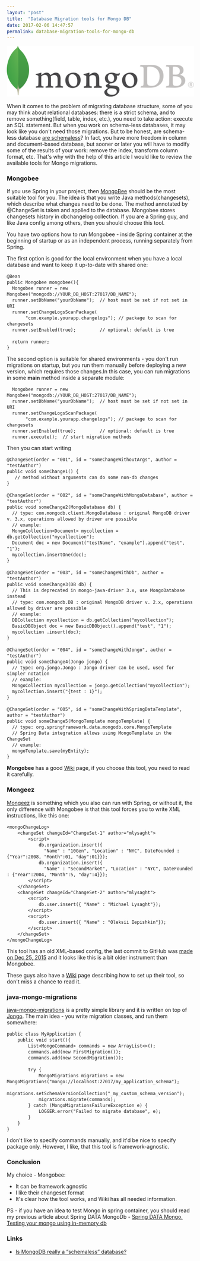 ```yaml
---
layout: "post"
title:  "Database Migration tools for Mongo DB"
date: 2017-02-06 14:47:57
permalink: database-migration-tools-for-mongo-db
---
```



![](assets/images/MongoDB-Logo-5c3a7405a85675366beb3a5ec4c032348c390b3f142f5e6dddf1d78e2df5cb5c.png)

When it comes to the problem of migrating database structure, some of you may think about relational databases: there is a strict schema, and to remove something(field, table, index, etc.), you need to take action: execute an SQL statement. But when you work on schema-less databases, it may look like you don't need those migrations. But to be honest, are schema-less database [are schemaless](https://jaxenter.com/mongodb-schemaless-database-112878.html)? In fact, you have more freedom in column and document-based database, but sooner or later you will have to modify some of the results of your work: remove the index, transform column format, etc. That's why with the help of this article I would like to review the available tools for Mongo migrations.

### <a href="#mongobee" name="mongobee"><i class="fa fa-link anchor" aria-hidden="true"></i></a> Mongobee

If you use Spring in your project, then [MongoBee](https://github.com/mongobee/mongobee) should be the most suitable tool for you. The idea is that you write Java methods(changesets), which describe what changes need to be done. The method annotated by @ChangeSet is taken and applied to the database. Mongobee stores changesets history in dbchangelog collection. If you are a Spring guy, and like Java config among others, then you should choose this tool.

You have two options how to run Mongobee - inside Spring container at the beginning of startup or as an independent process, running separately from Spring. 

The first option is good for the local environment when you have a local database and want to keep it up-to-date with shared one:

```
@Bean
public Mongobee mongobee(){
  Mongobee runner = new Mongobee("mongodb://YOUR_DB_HOST:27017/DB_NAME");
  runner.setDbName("yourDbName");  // host must be set if not set in URI
  runner.setChangeLogsScanPackage(
       "com.example.yourapp.changelogs"); // package to scan for changesets
  runner.setEnabled(true);         // optional: default is true

  return runner;
}
```

The second option is suitable for shared environments - you don't run migrations on startup, but you run them manually before deploying a new version, which requires those changes.In this case, you can run migrations in some **main** method inside a separate module:
```
  Mongobee runner = new Mongobee("mongodb://YOUR_DB_HOST:27017/DB_NAME");
  runner.setDbName("yourDbName");  // host must be set if not set in URI
  runner.setChangeLogsScanPackage(
       "com.example.yourapp.changelogs"); // package to scan for changesets
  runner.setEnabled(true);         // optional: default is true
  runner.execute();  // start migration methods
```

Then you can start writing 
```
@ChangeSet(order = "001", id = "someChangeWithoutArgs", author = "testAuthor")
public void someChange1() {
   // method without arguments can do some non-db changes
}

@ChangeSet(order = "002", id = "someChangeWithMongoDatabase", author = "testAuthor")
public void someChange2(MongoDatabase db) {
  // type: com.mongodb.client.MongoDatabase : original MongoDB driver v. 3.x, operations allowed by driver are possible
  // example: 
  MongoCollection<Document> mycollection = db.getCollection("mycollection");
  Document doc = new Document("testName", "example").append("test", "1");
  mycollection.insertOne(doc);
}

@ChangeSet(order = "003", id = "someChangeWithDb", author = "testAuthor")
public void someChange3(DB db) {
  // This is deprecated in mongo-java-driver 3.x, use MongoDatabase instead
  // type: com.mongodb.DB : original MongoDB driver v. 2.x, operations allowed by driver are possible
  // example: 
  DBCollection mycollection = db.getCollection("mycollection");
  BasicDBObject doc = new BasicDBObject().append("test", "1");
  mycollection .insert(doc);
}

@ChangeSet(order = "004", id = "someChangeWithJongo", author = "testAuthor")
public void someChange4(Jongo jongo) {
  // type: org.jongo.Jongo : Jongo driver can be used, used for simpler notation
  // example:
  MongoCollection mycollection = jongo.getCollection("mycollection");
  mycollection.insert("{test : 1}");
}

@ChangeSet(order = "005", id = "someChangeWithSpringDataTemplate", author = "testAuthor")
public void someChange5(MongoTemplate mongoTemplate) {
  // type: org.springframework.data.mongodb.core.MongoTemplate
  // Spring Data integration allows using MongoTemplate in the ChangeSet
  // example:
  mongoTemplate.save(myEntity);
}
```

**Mongobee** has a good [Wiki](https://github.com/mongobee/mongobee/wiki/How-to-use-mongobee) page, if you choose this tool, you need to read it carefully.


### <a href="#mongeez" name="mongeez"><i class="fa fa-link anchor" aria-hidden="true"></i></a> Mongeez

[Mongeez](https://github.com/mongeez/mongeez) is something which you also can run with Spring, or without it, the only difference with Mongobee is that this tool forces you to write XML instructions, like this one:

```
<mongoChangeLog>
    <changeSet changeId="ChangeSet-1" author="mlysaght">
        <script>
            db.organization.insert({
              "Name" : "10Gen", "Location" : "NYC", DateFounded : {"Year":2008, "Month":01, "day":01}});
            db.organization.insert({
              "Name" : "SecondMarket", "Location" : "NYC", DateFounded : {"Year":2004, "Month":5, "day":4}});
        </script>
    </changeSet>
    <changeSet changeId="ChangeSet-2" author="mlysaght">
        <script>
            db.user.insert({ "Name" : "Michael Lysaght"});
        </script>
        <script>
            db.user.insert({ "Name" : "Oleksii Iepishkin"});
        </script>
    </changeSet>
</mongoChangeLog>
```

This tool has an old XML-based config, the last commit to GitHub was [made on Dec 25, 2015](https://github.com/mongeez/mongeez/commit/7bceecaf99b0520d87d5baa690b0e498164a756c) and it looks like this is a bit older instrument than Mongobee.

These guys also have a [Wiki](https://github.com/mongeez/mongeez/wiki/How-to-use-mongeez) page describing how to set up their tool, so don't miss a chance to read it.

### <a href="#java-mongo-migrations" name="java-mongo-migrations"><i class="fa fa-link anchor" aria-hidden="true"></i></a> java-mongo-migrations
[java-mongo-migrations](https://github.com/ozwolf-software/java-mongo-migrations) is a pretty simple library and it is written on top of [Jongo](http://jongo.org/). The main idea - you write migration classes, and run them somewhere:

```
public class MyApplication {
    public void start(){
        List<MongoCommand> commands = new ArrayList<>();
        commands.add(new FirstMigration());
        commands.add(new SecondMigration());

        try {
            MongoMigrations migrations = new MongoMigrations("mongo://localhost:27017/my_application_schema");
            migrations.setSchemaVersionCollection("_my_custom_schema_version");
            migrations.migrate(commands);
        } catch (MongoMigrationsFailureException e) {
            LOGGER.error("Failed to migrate database", e);
        }
    }
}
```

I don't like to specify commands manually, and it'd be nice to specify package only. However, I like, that this tool is framework-agnostic.

### <a href="#conclusion" name="conclusion"><i class="fa fa-link anchor" aria-hidden="true"></i></a> Conclusion


My choice - Mongobee:

* It can be framework agnostic
* I like their changeset format
* It's clear how the tool works, and Wiki has all needed information.

PS - if you have an idea to test Mongo in spring container, you should read my previous article about Spring DATA MongoDb - [Spring DATA Mongo. Testing your mongo using in-memory db](https://ivanursul.com/spring-data-mongo-testing-using-in-memory-db/)

### <a href="#links" name="links"><i class="fa fa-link anchor" aria-hidden="true"></i></a> Links

* [Is MongoDB really a “schemaless” database?](https://jaxenter.com/mongodb-schemaless-database-112878.html)